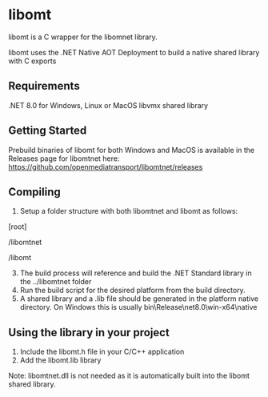 ﻿# libomt

libomt is a C wrapper for the libomnet library.

libomt uses the .NET Native AOT Deployment to build a native shared library with C exports

## Requirements

.NET 8.0 for Windows, Linux or MacOS
libvmx shared library

## Getting Started

Prebuild binaries of libomt for both Windows and MacOS is available in the Releases page for libomtnet here:
https://github.com/openmediatransport/libomtnet/releases

## Compiling

1. Setup a folder structure with both libomtnet and libomt as follows:
   
[root]

/libomtnet

/libomt

3. The build process will reference and build the .NET Standard library in the ../libomtnet folder
4. Run the build script for the desired platform from the build directory.
5. A shared library and a .lib file should be generated in the platform native directory.
On Windows this is usually bin\Release\net8.0\win-x64\native

## Using the library in your project

1. Include the libomt.h file in your C/C++ application
2. Add the libomt.lib library

Note: libomtnet.dll is not needed as it is automatically built into the libomt shared library.
